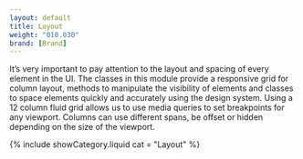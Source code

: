 ```yaml
---
layout: default
title: Layout
weight: "010.030"
brand: [Brand]
---
```


<div class="row">
	<div class="col-sm-8 col-sm-offset-4 category-head lead">
		It&rsquo;s very important to pay attention to the layout and spacing of every element in the UI. The classes in this module provide a responsive grid for
		column layout, methods to manipulate the visibility of elements and classes to space elements quickly and accurately using the design system.
		Using a 12 column fluid grid allows us to use media queries to set breakpoints for any viewport. Columns can use different spans, be offset or hidden
		depending on the size of the viewport.
	</div>
</div>

{% include showCategory.liquid  cat = "Layout" %}